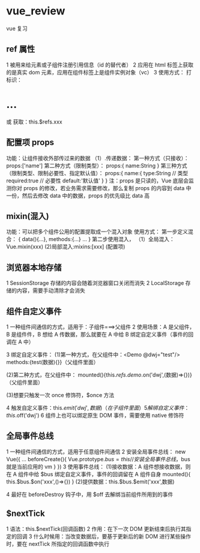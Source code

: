 # vue_review

vue 复习

## ref 属性

1 被用来给元素或子组件注册引用信息（id 的替代者）
2 应用在 html 标签上获取的是真实 dom 元素，应用在组件标签上是组件实例对象（vc）
3 使用方式：
打标识：<h1 ref="xxx">...</h1> 或 <School ref="xxx"></School>
获取：this.$refs.xxx

## 配置项 props

功能：让组件接收外部传过来的数据
（1）.传递数据：
第一种方式（只接收）：
props:['name']
第二种方式（限制类型）：
props:{
name:String
}
第三种方式（限制类型、限制必要性、指定默认值）：
props:{
name:{
type:String // 类型
required:true // 必要性
default:'默认值'
}
}
注：props 是只读的，Vue 底层会监测你对 props 的修改，若业务需求需要修改，那么复制 props 的内容到 data 中一份，然后去修改 data 中的数据，props 的优先级比 data 高

## mixin(混入)

功能：可以把多个组件公用的配置提取成一个混入对象
使用方式：
第一步定义混合：
{
data(){...},
methods:{...}
...
}
第二步使用混入，
（1）全局混入：Vue.mixin(xxx)
(2)局部混入:mixins:[xxx] (配置项)

## 浏览器本地存储

1 SessionStorage 存储的内容会随着浏览器窗口关闭而消失
2 LocalStorage 存储的内容，需要手动清除才会消失

## 组件自定义事件

1 一种组件间通信的方式，适用于：子组件===>父组件
2 使用场景：A 是父组件，B 是组件件，B 想给 A 传数据，那么就要在 A 中给 B 绑定自定义事件（事件的回调在 A 中）

3 绑定自定义事件：
(1)第一种方式，在父组件中：<Demo @dwj="test"/>
methods:{test(数据){}}（父组件里面）

(2)第二种方式，在父组件中：<Demo ref="demo">
mounted(){this.$refs.demo.$on('dwj',(数据)=>{})} （父组件里面）

(3)想要只触发一次 once 修饰符，$once 方法

4 触发自定义事件：this.$emit('dwj',数据)（在子组件里面）
5 解绑自定义事件：this.$off('dwj')
6 组件上也可以绑定原生 DOM 事件，需要使用 native 修饰符

## 全局事件总线

1 一种组件间通信的方式，适用于任意组件间通信
2 安装全局事件总线：
new Vue({
...
beforeCreate(){
Vue.prototype.$bus = this // 安装全局事件总线，$bus 就是当前应用的 vm
}
})
3 使用事件总线：
(1)接收数据：A 组件想接收数据，则在 A 组件中给 $bus 绑定自定义事件，事件的回调留在 A 组件自身
mounted(){
  this.$bus.$on('xxx',()=>{})
}
(2)提供数据：this.$bus.$emit('xxx',数据)

4 最好在 beforeDestroy 钩子中，用 $off 去解绑当前组件所用到的事件

## $nextTick

1 语法：this.$nextTick(回调函数)
2 作用：在下一次 DOM 更新结束后执行其指定的回调
3 什么时候用：当改变数据后，要基于更新后的新 DOM 进行某些操作时，要在 nextTick 所指定的回调函数中执行
